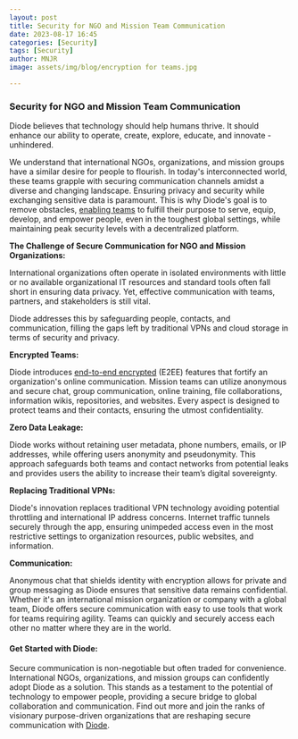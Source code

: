 ```yaml
---
layout: post
title: Security for NGO and Mission Team Communication
date: 2023-08-17 16:45
categories: [Security]
tags: [Security]
author: MNJR
image: assets/img/blog/encryption for teams.jpg

---
```

### Security for NGO and Mission Team Communication

Diode believes that technology should help humans thrive. It should enhance our ability to operate, create, explore, educate, and innovate - unhindered.

We understand that international NGOs, organizations, and mission groups have a similar desire for people to flourish.  In today's interconnected world, these teams grapple with securing communication channels amidst a diverse and changing landscape. Ensuring privacy and security while exchanging sensitive data is paramount. This is why Diode's goal is to remove obstacles, [enabling teams](https://diode.io/solutions/app/) to fulfill their purpose to serve, equip, develop, and empower people, even in the toughest global settings, while maintaining peak security levels with a decentralized platform.

**The Challenge of Secure Communication for NGO and Mission Organizations:**

International organizations often operate in isolated environments with little or no available organizational IT resources and standard tools often fall short in ensuring data privacy. Yet, effective communication with teams, partners, and stakeholders is still vital.

Diode addresses this by safeguarding people, contacts, and communication, filling the gaps left by traditional VPNs and cloud storage in terms of security and privacy.

**Encrypted Teams:** 

Diode introduces [end-to-end encrypted](https://diode.io/how-it-works/) (E2EE) features that fortify an organization's online communication. Mission teams can utilize anonymous and secure chat, group communication, online training, file collaborations, information wikis, repositories, and websites. Every aspect is designed to protect teams and their contacts, ensuring the utmost confidentiality.

**Zero Data Leakage:** 

Diode works without retaining user metadata, phone numbers, emails, or IP addresses, while offering users anonymity and pseudonymity. This approach safeguards both teams and contact networks from potential leaks and provides users the ability to increase their team’s digital sovereignty.

**Replacing Traditional VPNs:**

Diode's innovation replaces traditional VPN technology avoiding potential throttling and international IP address concerns. Internet traffic tunnels securely through the app, ensuring unimpeded access even in the most restrictive settings to organization resources, public websites, and information.

**Communication:**

Anonymous chat that shields identity with encryption allows for private and group messaging as Diode ensures that sensitive data remains confidential. Whether it's an international mission organization or company with a global team, Diode offers secure communication with easy to use tools that work for teams requiring agility. Teams can quickly and securely access each other no matter where they are in the world.  

#### Get Started with Diode:

Secure communication is non-negotiable but often traded for convenience. International NGOs,  organizations, and mission groups can confidently adopt Diode as a solution. This stands as a testament to the potential of technology to empower people, providing a secure bridge to global collaboration and communication. Find out more and join the ranks of visionary purpose-driven organizations that are reshaping secure communication with [Diode](https://diode.io).
